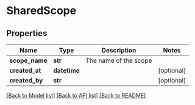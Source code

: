 # SharedScope

## Properties
Name | Type | Description | Notes
------------ | ------------- | ------------- | -------------
**scope_name** | **str** | The name of the scope | 
**created_at** | **datetime** |  | [optional] 
**created_by** | **str** |  | [optional] 

[[Back to Model list]](../README.md#documentation-for-models) [[Back to API list]](../README.md#documentation-for-api-endpoints) [[Back to README]](../README.md)

